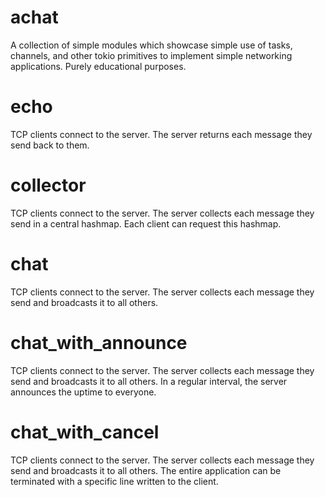 # achat
A collection of simple modules which showcase simple use of tasks, channels, and other tokio primitives to implement simple networking applications.
Purely educational purposes.

# echo
TCP clients connect to the server. The server returns each message they send back to them.

# collector
TCP clients connect to the server. The server collects each message they send in a central hashmap.
Each client can request this hashmap.

# chat
TCP clients connect to the server. The server collects each message they send and broadcasts it to all others.

# chat_with_announce
TCP clients connect to the server. The server collects each message they send and broadcasts it to all others.
In a regular interval, the server announces the uptime to everyone.

# chat_with_cancel
TCP clients connect to the server. The server collects each message they send and broadcasts it to all others.
The entire application can be terminated with a specific line written to the client.
